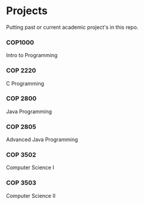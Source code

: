 # Projects
Putting past or current academic project's in this repo.

### COP1000
Intro to Programming

### COP 2220
C Programming

### COP 2800
Java Programming

### COP 2805
Advanced Java Programming

### COP 3502
Computer Science I

### COP 3503
Computer Science II
